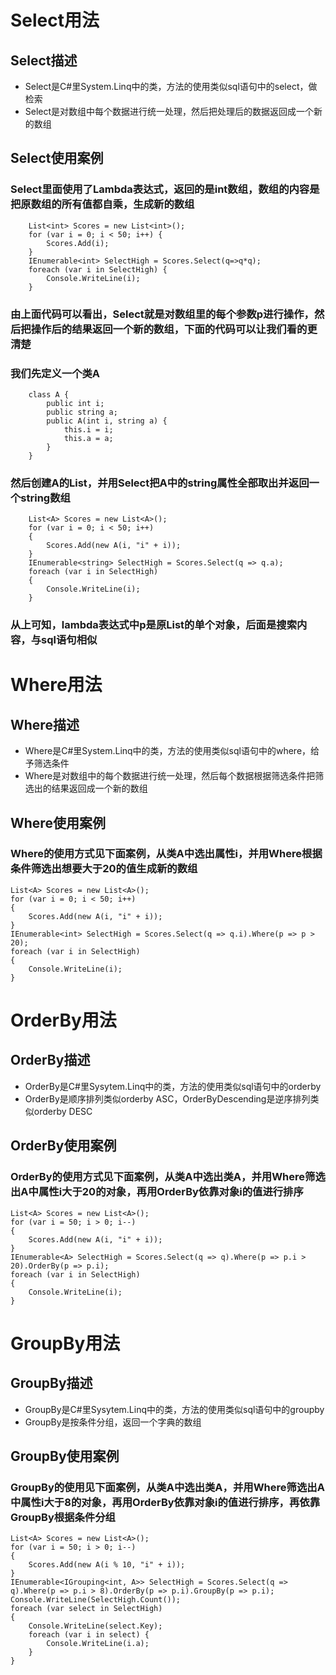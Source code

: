 # Select用法
## Select描述
* Select是C#里System.Linq中的类，方法的使用类似sql语句中的select，做检索
* Select是对数组中每个数据进行统一处理，然后把处理后的数据返回成一个新的数组
## Select使用案例
### Select里面使用了Lambda表达式，返回的是int数组，数组的内容是把原数组的所有值都自乘，生成新的数组
```
    List<int> Scores = new List<int>();
    for (var i = 0; i < 50; i++) {
        Scores.Add(i);
    }
    IEnumerable<int> SelectHigh = Scores.Select(q=>q*q);
    foreach (var i in SelectHigh) {
        Console.WriteLine(i);
    }
``` 
### 由上面代码可以看出，Select就是对数组里的每个参数p进行操作，然后把操作后的结果返回一个新的数组，下面的代码可以让我们看的更清楚
### 我们先定义一个类A
```
    class A {
        public int i;
        public string a;
        public A(int i, string a) {
            this.i = i;
            this.a = a;
        }
    }
```
### 然后创建A的List，并用Select把A中的string属性全部取出并返回一个string数组
```
    List<A> Scores = new List<A>();
    for (var i = 0; i < 50; i++)
    {
        Scores.Add(new A(i, "i" + i));
    }
    IEnumerable<string> SelectHigh = Scores.Select(q => q.a);
    foreach (var i in SelectHigh)
    {
        Console.WriteLine(i);
    }
```
### 从上可知，lambda表达式中p是原List的单个对象，后面是搜索内容，与sql语句相似
# Where用法
## Where描述
* Where是C#里System.Linq中的类，方法的使用类似sql语句中的where，给予筛选条件
* Where是对数组中的每个数据进行统一处理，然后每个数据根据筛选条件把筛选出的结果返回成一个新的数组
## Where使用案例
### Where的使用方式见下面案例，从类A中选出属性i，并用Where根据条件筛选出想要大于20的值生成新的数组
```
List<A> Scores = new List<A>();
for (var i = 0; i < 50; i++)
{
    Scores.Add(new A(i, "i" + i));
}
IEnumerable<int> SelectHigh = Scores.Select(q => q.i).Where(p => p > 20);
foreach (var i in SelectHigh)
{
    Console.WriteLine(i);
}
```
# OrderBy用法
## OrderBy描述
* OrderBy是C#里Sysytem.Linq中的类，方法的使用类似sql语句中的orderby
* OrderBy是顺序排列类似orderby ASC，OrderByDescending是逆序排列类似orderby DESC
## OrderBy使用案例
### OrderBy的使用方式见下面案例，从类A中选出类A，并用Where筛选出A中属性i大于20的对象，再用OrderBy依靠对象i的值进行排序
```
List<A> Scores = new List<A>();
for (var i = 50; i > 0; i--)
{
    Scores.Add(new A(i, "i" + i));
}
IEnumerable<A> SelectHigh = Scores.Select(q => q).Where(p => p.i > 20).OrderBy(p => p.i);
foreach (var i in SelectHigh)
{
    Console.WriteLine(i);
}
```
# GroupBy用法
## GroupBy描述
* GroupBy是C#里Sysytem.Linq中的类，方法的使用类似sql语句中的groupby
* GroupBy是按条件分组，返回一个字典的数组
## GroupBy使用案例
### GroupBy的使用见下面案例，从类A中选出类A，并用Where筛选出A中属性i大于8的对象，再用OrderBy依靠对象i的值进行排序，再依靠GroupBy根据条件分组
```
List<A> Scores = new List<A>();
for (var i = 50; i > 0; i--)
{
    Scores.Add(new A(i % 10, "i" + i));
}
IEnumerable<IGrouping<int, A>> SelectHigh = Scores.Select(q => q).Where(p => p.i > 8).OrderBy(p => p.i).GroupBy(p => p.i);
Console.WriteLine(SelectHigh.Count());
foreach (var select in SelectHigh)
{
    Console.WriteLine(select.Key);
    foreach (var i in select) {
        Console.WriteLine(i.a);
    }               
}
```
